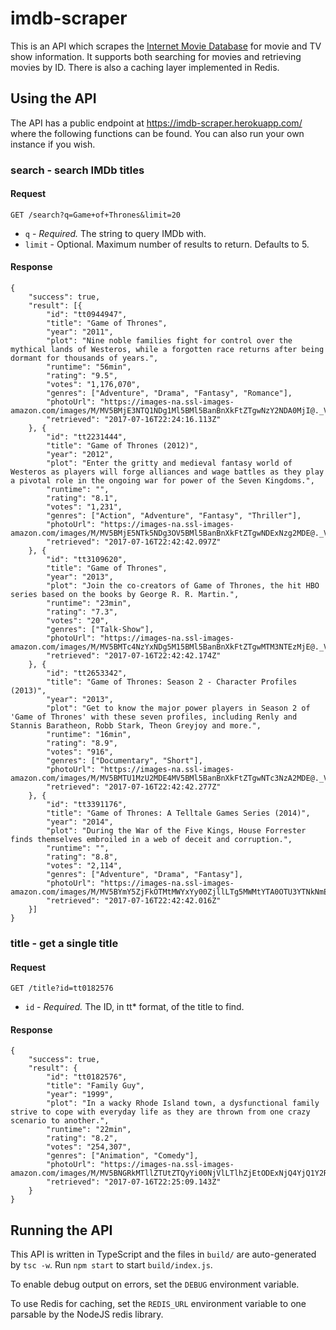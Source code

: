 imdb-scraper
==========

This is an API which scrapes the [Internet Movie Database](http://www.imdb.com) for movie and TV show information. It supports both searching for movies and retrieving movies by ID. There is also a caching layer implemented in Redis.

## Using the API

The API has a public endpoint at https://imdb-scraper.herokuapp.com/ where the following functions can be found. You can also run your own instance if you wish.

### search - search IMDb titles

#### Request

```
GET /search?q=Game+of+Thrones&limit=20
```

* ```q``` - *Required.* The string to query IMDb with.
* ```limit``` - Optional. Maximum number of results to return. Defaults to 5.

#### Response

```
{
    "success": true,
    "result": [{
        "id": "tt0944947",
        "title": "Game of Thrones",
        "year": "2011",
        "plot": "Nine noble families fight for control over the mythical lands of Westeros, while a forgotten race returns after being dormant for thousands of years.",
        "runtime": "56min",
        "rating": "9.5",
        "votes": "1,176,070",
        "genres": ["Adventure", "Drama", "Fantasy", "Romance"],
        "photoUrl": "https://images-na.ssl-images-amazon.com/images/M/MV5BMjE3NTQ1NDg1Ml5BMl5BanBnXkFtZTgwNzY2NDA0MjI@._V1_UX182_CR0,0,182,268_AL_.jpg",
        "retrieved": "2017-07-16T22:24:16.113Z"
    }, {
        "id": "tt2231444",
        "title": "Game of Thrones (2012)",
        "year": "2012",
        "plot": "Enter the gritty and medieval fantasy world of Westeros as players will forge alliances and wage battles as they play a pivotal role in the ongoing war for power of the Seven Kingdoms.",
        "runtime": "",
        "rating": "8.1",
        "votes": "1,231",
        "genres": ["Action", "Adventure", "Fantasy", "Thriller"],
        "photoUrl": "https://images-na.ssl-images-amazon.com/images/M/MV5BMjE5NTk5NDg3OV5BMl5BanBnXkFtZTgwNDExNzg2MDE@._V1_UY268_CR4,0,182,268_AL_.jpg",
        "retrieved": "2017-07-16T22:42:42.097Z"
    }, {
        "id": "tt3109620",
        "title": "Game of Thrones",
        "year": "2013",
        "plot": "Join the co-creators of Game of Thrones, the hit HBO series based on the books by George R. R. Martin.",
        "runtime": "23min",
        "rating": "7.3",
        "votes": "20",
        "genres": ["Talk-Show"],
        "photoUrl": "https://images-na.ssl-images-amazon.com/images/M/MV5BMTc4NzYxNDg5M15BMl5BanBnXkFtZTgwMTM3NTEzMjE@._V1_UY268_CR87,0,182,268_AL_.jpg",
        "retrieved": "2017-07-16T22:42:42.174Z"
    }, {
        "id": "tt2653342",
        "title": "Game of Thrones: Season 2 - Character Profiles (2013)",
        "year": "2013",
        "plot": "Get to know the major power players in Season 2 of 'Game of Thrones' with these seven profiles, including Renly and Stannis Baratheon, Robb Stark, Theon Greyjoy and more.",
        "runtime": "16min",
        "rating": "8.9",
        "votes": "916",
        "genres": ["Documentary", "Short"],
        "photoUrl": "https://images-na.ssl-images-amazon.com/images/M/MV5BMTU1MzU2MDE4MV5BMl5BanBnXkFtZTgwNTc3NzA2MDE@._V1_UY268_CR87,0,182,268_AL_.jpg",
        "retrieved": "2017-07-16T22:42:42.277Z"
    }, {
        "id": "tt3391176",
        "title": "Game of Thrones: A Telltale Games Series (2014)",
        "year": "2014",
        "plot": "During the War of the Five Kings, House Forrester finds themselves embroiled in a web of deceit and corruption.",
        "runtime": "",
        "rating": "8.8",
        "votes": "2,114",
        "genres": ["Adventure", "Drama", "Fantasy"],
        "photoUrl": "https://images-na.ssl-images-amazon.com/images/M/MV5BYmY5ZjFkOTMtMWYxYy00ZjllLTg5MWMtYTA0OTU3YTNkNmExXkEyXkFqcGdeQXVyMjA1MTA1NDQ@._V1_UY268_CR43,0,182,268_AL_.jpg",
        "retrieved": "2017-07-16T22:42:42.016Z"
    }]
}
```

### title - get a single title

#### Request

```
GET /title?id=tt0182576
```

* ```id``` - *Required.* The ID, in tt\* format, of the title to find.

#### Response

```
{
    "success": true,
    "result": {
        "id": "tt0182576",
        "title": "Family Guy",
        "year": "1999",
        "plot": "In a wacky Rhode Island town, a dysfunctional family strive to cope with everyday life as they are thrown from one crazy scenario to another.",
        "runtime": "22min",
        "rating": "8.2",
        "votes": "254,307",
        "genres": ["Animation", "Comedy"],
        "photoUrl": "https://images-na.ssl-images-amazon.com/images/M/MV5BNGRkMTllZTUtZTQyYi00NjVlLTlhZjEtODExNjQ4YjQ1Y2RjXkEyXkFqcGdeQXVyNTA4NzY1MzY@._V1_UY268_CR0,0,182,268_AL_.jpg",
        "retrieved": "2017-07-16T22:25:09.143Z"
    }
}
```

## Running the API

This API is written in TypeScript and the files in ```build/``` are auto-generated by ```tsc -w```. Run ```npm start``` to start ```build/index.js```.

To enable debug output on errors, set the ```DEBUG``` environment variable.

To use Redis for caching, set the ```REDIS_URL``` environment variable to one parsable by the NodeJS redis library.